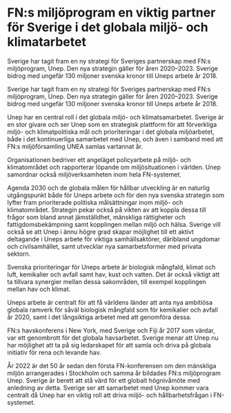 # FN:s miljöprogram en viktig partner för Sverige i det globala miljö- och klimatarbetet

Sverige har tagit fram en ny strategi för Sveriges partnerskap med FN:s miljöprogram, Unep. Den nya strategin gäller för åren 2020–2023. Sverige bidrog med ungefär 130 miljoner svenska kronor till Uneps arbete år 2018.

Sverige har tagit fram en ny strategi för Sveriges partnerskap med FN:s miljöprogram, Unep. Den nya strategin gäller för åren 2020–2023. Sverige bidrog med ungefär 130 miljoner svenska kronor till Uneps arbete år 2018.

Unep har en central roll i det globala miljö- och klimatsamarbetet. Sverige är en stor givare och ser Unep som en strategisk plattform för att förverkliga miljö- och klimatpolitiska mål och prioriteringar i det globala miljöarbetet, både i det kontinuerliga samarbetet med Unep, och även i samband med att FN:s miljöförsamling UNEA samlas vartannat år.

Organisationen bedriver ett angeläget policyarbete på miljö- och klimatområdet och rapporterar löpande om miljösituationen i världen. Unep samordnar också miljöverksamheten inom hela FN-systemet.

Agenda 2030 och de globala målen för hållbar utveckling är en naturlig utgångspunkt både för Uneps arbete och för den nya svenska strategin som lyfter fram prioriterade politiska målsättningar inom miljö- och klimatområdet. Strategin pekar också på vikten av att koppla dessa till frågor som bland annat jämställdhet, mänskliga rättigheter och fattigdomsbekämpning samt kopplingen mellan miljö och hälsa. Sverige vill också se att Unep i ännu högre grad skapar möjlighet till ett aktivt deltagande i Uneps arbete för viktiga samhällsaktörer, däribland ungdomar och civilsamhället, samt utvecklar nya samarbetsformer med privata sektorn.

Svenska prioriteringar för Uneps arbete är biologisk mångfald, klimat och luft, kemikalier och avfall samt hav, kust och vatten. Det är också viktigt att ta tillvara synergier mellan dessa sakområden, till exempel kopplingen mellan hav och klimat.

Uneps arbete är centralt för att få världens länder att anta nya ambitiösa globala ramverk för såväl biologisk mångfald som för kemikalier och avfall år 2020, samt i det långsiktiga arbetet med att genomföra dessa.

FN:s havskonferens i New York, med Sverige och Fiji år 2017 som värdar, var ett genombrott för det globala havsarbetet. Sverige menar att Unep nu har möjlighet att ta på sig ledarskapet för att samla och driva på globala initiativ för rena och levande hav.

År 2022 är det 50 år sedan den första FN-konferensen om den mänskliga miljön arrangerades i Stockholm och samma år bildades FN:s miljöprogram Unep. Sverige är berett att stå värd för ett globalt högnivåmöte med anledning av detta. Sverige ser att samarbetet med Unep kommer vara centralt då Unep har en viktig roll att driva miljö- och hållbarhetsfrågan i FN-systemet.
